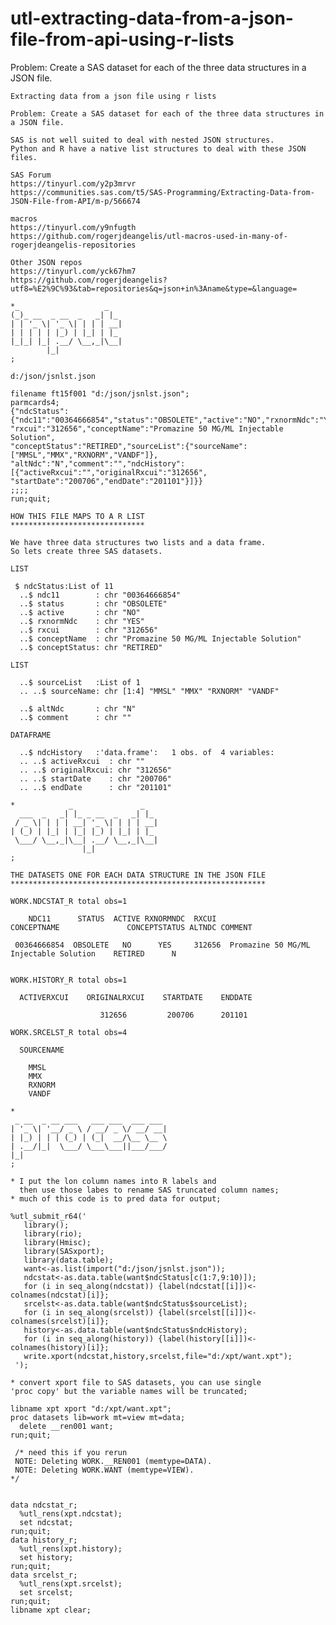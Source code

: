 # utl-extracting-data-from-a-json-file-from-api-using-r-lists
Problem: Create a SAS dataset for each of the three data structures in a JSON file.

    Extracting data from a json file using r lists                                                                             
                                                                                                                               
    Problem: Create a SAS dataset for each of the three data structures in a JSON file.                                        
                                                                                                                               
    SAS is not well suited to deal with nested JSON structures.                                                                
    Python and R have a native list structures to deal with these JSON files.                                                  
                                                                                                                               
    SAS Forum                                                                                                                  
    https://tinyurl.com/y2p3mrvr                                                                                               
    https://communities.sas.com/t5/SAS-Programming/Extracting-Data-from-JSON-File-from-API/m-p/566674                          
                                                                                                                               
    macros                                                                                                                     
    https://tinyurl.com/y9nfugth                                                                                               
    https://github.com/rogerjdeangelis/utl-macros-used-in-many-of-rogerjdeangelis-repositories                                 
                                                                                                                               
    Other JSON repos                                                                                                           
    https://tinyurl.com/yck67hm7                                                                                               
    https://github.com/rogerjdeangelis?utf8=%E2%9C%93&tab=repositories&q=json+in%3Aname&type=&language=                        
                                                                                                                               
    *_                   _                                                                                                     
    (_)_ __  _ __  _   _| |_                                                                                                   
    | | '_ \| '_ \| | | | __|                                                                                                  
    | | | | | |_) | |_| | |_                                                                                                   
    |_|_| |_| .__/ \__,_|\__|                                                                                                  
            |_|                                                                                                                
    ;                                                                                                                          
                                                                                                                               
    d:/json/jsnlst.json                                                                                                        
                                                                                                                               
    filename ft15f001 "d:/json/jsnlst.json";                                                                                   
    parmcards4;                                                                                                                
    {"ndcStatus":{"ndc11":"00364666854","status":"OBSOLETE","active":"NO","rxnormNdc":"YES",                                   
    "rxcui":"312656","conceptName":"Promazine 50 MG/ML Injectable Solution",                                                   
    "conceptStatus":"RETIRED","sourceList":{"sourceName":["MMSL","MMX","RXNORM","VANDF"]},                                     
    "altNdc":"N","comment":"","ndcHistory":[{"activeRxcui":"","originalRxcui":"312656",                                        
    "startDate":"200706","endDate":"201101"}]}}                                                                                
    ;;;;                                                                                                                       
    run;quit;                                                                                                                  
                                                                                                                               
    HOW THIS FILE MAPS TO A R LIST                                                                                             
    ******************************                                                                                             
                                                                                                                               
    We have three data structures two lists and a data frame.                                                                  
    So lets create three SAS datasets.                                                                                         
                                                                                                                               
    LIST                                                                                                                       
                                                                                                                               
     $ ndcStatus:List of 11                                                                                                    
      ..$ ndc11        : chr "00364666854"                                                                                     
      ..$ status       : chr "OBSOLETE"                                                                                        
      ..$ active       : chr "NO"                                                                                              
      ..$ rxnormNdc    : chr "YES"                                                                                             
      ..$ rxcui        : chr "312656"                                                                                          
      ..$ conceptName  : chr "Promazine 50 MG/ML Injectable Solution"                                                          
      ..$ conceptStatus: chr "RETIRED"                                                                                         
                                                                                                                               
    LIST                                                                                                                       
                                                                                                                               
      ..$ sourceList   :List of 1                                                                                              
      .. ..$ sourceName: chr [1:4] "MMSL" "MMX" "RXNORM" "VANDF"                                                               
                                                                                                                               
      ..$ altNdc       : chr "N"                                                                                               
      ..$ comment      : chr ""                                                                                                
                                                                                                                               
    DATAFRAME                                                                                                                  
                                                                                                                               
      ..$ ndcHistory   :'data.frame':	1 obs. of  4 variables:                                                                  
      .. ..$ activeRxcui  : chr ""                                                                                             
      .. ..$ originalRxcui: chr "312656"                                                                                       
      .. ..$ startDate    : chr "200706"                                                                                       
      .. ..$ endDate      : chr "201101"                                                                                       
                                                                                                                               
    *            _               _                                                                                             
      ___  _   _| |_ _ __  _   _| |_                                                                                           
     / _ \| | | | __| '_ \| | | | __|                                                                                          
    | (_) | |_| | |_| |_) | |_| | |_                                                                                           
     \___/ \__,_|\__| .__/ \__,_|\__|                                                                                          
                    |_|                                                                                                        
    ;                                                                                                                          
                                                                                                                               
    THE DATASETS ONE FOR EACH DATA STRUCTURE IN THE JSON FILE                                                                  
    *********************************************************                                                                  
                                                                                                                               
    WORK.NDCSTAT_R total obs=1                                                                                                 
                                                                                                                               
        NDC11      STATUS  ACTIVE RXNORMNDC  RXCUI                CONCEPTNAME               CONCEPTSTATUS ALTNDC COMMENT       
                                                                                                                               
     00364666854  OBSOLETE   NO      YES     312656  Promazine 50 MG/ML Injectable Solution    RETIRED      N                  
                                                                                                                               
                                                                                                                               
    WORK.HISTORY_R total obs=1                                                                                                 
                                                                                                                               
      ACTIVERXCUI    ORIGINALRXCUI    STARTDATE    ENDDATE                                                                     
                                                                                                                               
                        312656         200706      201101                                                                      
                                                                                                                               
    WORK.SRCELST_R total obs=4                                                                                                 
                                                                                                                               
      SOURCENAME                                                                                                               
                                                                                                                               
        MMSL                                                                                                                   
        MMX                                                                                                                    
        RXNORM                                                                                                                 
        VANDF                                                                                                                  
                                                                                                                               
    *                                                                                                                          
     _ __  _ __ ___   ___ ___  ___ ___                                                                                         
    | '_ \| '__/ _ \ / __/ _ \/ __/ __|                                                                                        
    | |_) | | | (_) | (_|  __/\__ \__ \                                                                                        
    | .__/|_|  \___/ \___\___||___/___/                                                                                        
    |_|                                                                                                                        
    ;                                                                                                                          
                                                                                                                               
    * I put the lon column names into R labels and                                                                             
      then use those labes to rename SAS truncated column names;                                                               
    * much of this code is to pred data for output;                                                                            
                                                                                                                               
    %utl_submit_r64('                                                                                                          
       library();                                                                                                              
       library(rio);                                                                                                           
       library(Hmisc);                                                                                                         
       library(SASxport);                                                                                                      
       library(data.table);                                                                                                    
       want<-as.list(import("d:/json/jsnlst.json"));                                                                           
       ndcstat<-as.data.table(want$ndcStatus[c(1:7,9:10)]);                                                                    
       for (i in seq_along(ndcstat)) {label(ndcstat[[i]])<-colnames(ndcstat)[i]};                                              
       srcelst<-as.data.table(want$ndcStatus$sourceList);                                                                      
       for (i in seq_along(srcelst)) {label(srcelst[[i]])<-colnames(srcelst)[i]};                                              
       history<-as.data.table(want$ndcStatus$ndcHistory);                                                                      
       for (i in seq_along(history)) {label(history[[i]])<-colnames(history)[i]};                                              
       write.xport(ndcstat,history,srcelst,file="d:/xpt/want.xpt");                                                            
     ');                                                                                                                       
                                                                                                                               
    * convert xport file to SAS datasets, you can use single                                                                   
    'proc copy' but the variable names will be truncated;                                                                      
                                                                                                                               
    libname xpt xport "d:/xpt/want.xpt";  
    proc datasets lib=work mt=view mt=data;         
      delete __ren001 want;                          
    run;quit;                                       
                                                
     /* need this if you rerun                       
     NOTE: Deleting WORK.__REN001 (memtype=DATA).    
     NOTE: Deleting WORK.WANT (memtype=VIEW).        
    */                                              
                                                

    data ndcstat_r;                                                                                                            
      %utl_rens(xpt.ndcstat);                                                                                                  
      set ndcstat;                                                                                                             
    run;quit;                                                                                                                  
    data history_r;                                                                                                            
      %utl_rens(xpt.history);                                                                                                  
      set history;                                                                                                             
    run;quit;                                                                                                                  
    data srcelst_r;                                                                                                            
      %utl_rens(xpt.srcelst);                                                                                                  
      set srcelst;                                                                                                             
    run;quit;                                                                                                                  
    libname xpt clear;                                                                                                         
                                                                                                                               
                                                                                                                               
                                                                                                                               
